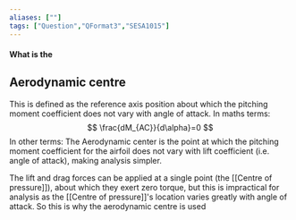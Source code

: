 ```yaml
---
aliases: [""]
tags: ["Question","QFormat3","SESA1015"]
---
```


#### What is the
## Aerodynamic centre
This is defined as the reference axis position about which the pitching moment coefficient does not  vary with angle of attack. In maths terms:
$$ \frac{dM_{AC}}{d\alpha}=0 $$
In other terms:
The Aerodynamic center is the point at which the pitching moment coefficient for the airfoil does not vary with lift coefficient (i.e. angle of attack), making analysis simpler.

The lift and drag forces can be applied at a single point (the [[Centre of pressure]]), about which they exert zero torque, but this is impractical for analysis as the [[Centre of pressure]]'s location varies greatly with angle of attack. So this is why the aerodynamic centre is used